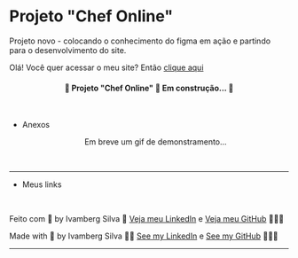 # Projeto "Chef Online"
Projeto novo - colocando o conhecimento do figma em ação e partindo para o desenvolvimento do site.

   <div>Olá! Você quer acessar o meu site? Então <a href="https://ivambergsilva.github.io/projeto-ChefOnline/" target="_blank">clique aqui</a></div>
   <h4 align="center"> 🚧 Projeto "Chef Online" 🚀 Em construção... 🚧 </h4>
   
   <br>
   <ul>
   <li>Anexos</li>
   <div align="center">
       <!--<img src="Video_1647207692.gif" alt="gif de demonstração" width="400px" >-->
     <p>Em breve um gif de demonstramento...</p>
   </div>
   <br>
   </ul> 
   <hr>
   <ul> 
   <li>Meus links</li>
   </ul>
   <br>
   <p>Feito com 💙 by Ivamberg Silva 👏 <a href="https://www.linkedin.com/in/ivamberg-silva/" target="_blank">Veja meu LinkedIn</a><span> e </span><a href="https://github.com/IvambergSilva">Veja meu GitHub</a> 👨🏼‍💻</p>
   <p>Made with 💙 by Ivamberg Silva 👏🏻 <a href="www.linkedin.com/in/ivamberg-silva/" target="_blank">See my LinkedIn</a><span> e </span><a href="https://github.com/IvambergSilva">See my GitHub</a> 👨🏼‍💻</p>
   <hr>
